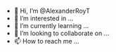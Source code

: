 - 👋 Hi, I’m @AlexanderRoyT
- 👀 I’m interested in ...
- 🌱 I’m currently learning ...
- 💞️ I’m looking to collaborate on ...
- 📫 How to reach me ...

<!---
AlexanderRoyT/AlexanderRoyT is a ✨ special ✨ repository because its `README.md` (this file) appears on your GitHub profile.
You can click the Preview link to take a look at your changes.
--->

